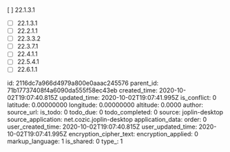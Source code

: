 [ ] 22.1.3.1

- [ ] 22.1.3.1
- [ ] 22.2.1.1
- [ ] 22.3.3.2
- [ ] 22.3.7.1
- [ ] 22.4.1.1
- [ ] 22.5.4.1
- [ ] 22.6.1.1

id: 2116dc7a966d4979a800e0aaac245576
parent_id: 71b17737408f4a6090da555f58ec43eb
created_time: 2020-10-02T19:07:40.815Z
updated_time: 2020-10-02T19:07:41.995Z
is_conflict: 0
latitude: 0.00000000
longitude: 0.00000000
altitude: 0.0000
author: 
source_url: 
is_todo: 0
todo_due: 0
todo_completed: 0
source: joplin-desktop
source_application: net.cozic.joplin-desktop
application_data: 
order: 0
user_created_time: 2020-10-02T19:07:40.815Z
user_updated_time: 2020-10-02T19:07:41.995Z
encryption_cipher_text: 
encryption_applied: 0
markup_language: 1
is_shared: 0
type_: 1